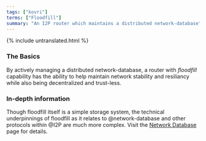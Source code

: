 ```yaml
---
tags: ["kovri"]
terms: ["Floodfill"]
summary: "An I2P router which maintains a distributed network-database"
---
```


{% include untranslated.html %}
### The Basics

By actively managing a distributed network-database, a router with *floodfill* capability has the ability to help maintain network stability and resiliancy while also being decentralized and trust-less.

### In-depth information

Though floodfill itself is a simple storage system, the technical underpinnings of floodfill as it relates to @network-database and other protocols within @I2P are much more complex. Visit the [Network Database](https://geti2p.net/en/docs/how/network-database) page for details.
